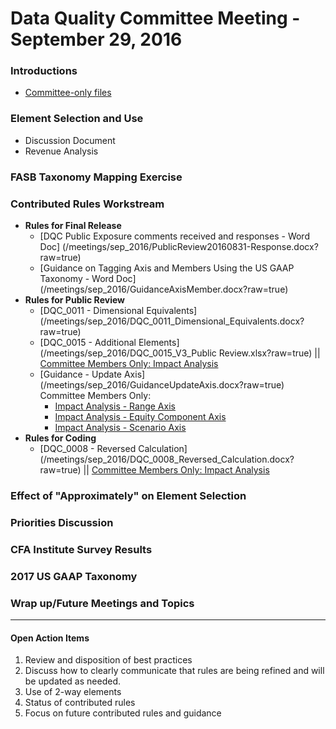 # Data Quality Committee Meeting - September 29, 2016

### Introductions
  * <a href="https://github.com/DataQualityCommittee/dqc-review/blob/master/meetings/sep_2016/20160929-DQCfiles.zip?raw=true" target="_blank">Committee-only files</a>

### Element Selection and Use
 * Discussion Document
 * Revenue Analysis

### FASB Taxonomy Mapping Exercise

### Contributed Rules Workstream
* **Rules for Final Release**
  + [DQC Public Exposure comments received and responses - Word Doc] (/meetings/sep_2016/PublicReview20160831-Response.docx?raw=true)
  + [Guidance on Tagging Axis and Members Using the US GAAP Taxonomy - Word Doc] (/meetings/sep_2016/GuidanceAxisMember.docx?raw=true)
* **Rules for Public Review**
  + [DQC_0011 - Dimensional Equivalents] (/meetings/sep_2016/DQC_0011_Dimensional_Equivalents.docx?raw=true)
  + [DQC_0015 - Additional Elements] (/meetings/sep_2016/DQC_0015_V3_Public Review.xlsx?raw=true)
  || <a href="https://github.com/dataqualitycommittee/dqc-review/blob/master/meetings/sep_2016/DQC_0015_V3_Impact.xlsx?raw=true" target="_blank">Committee Members Only: Impact Analysis</a>
  + [Guidance - Update Axis] (/meetings/sep_2016/GuidanceUpdateAxis.docx?raw=true) 
    <br />Committee Members Only: 
    - <a href="https://github.com/dataqualitycommittee/dqc-review/blob/master/meetings/sep_2016/RangeAxisImpact.xlsx?raw=true" target="_blank">Impact Analysis - Range Axis</a> 
    - <a href="https://github.com/dataqualitycommittee/dqc-review/blob/master/meetings/sep_2016/StatementEquityComponentsAxisImpact75.xlsx?raw=true" target="_blank">Impact Analysis - Equity Component Axis</a>
    - <a href="https://github.com/dataqualitycommittee/dqc-review/blob/master/meetings/sep_2016/StatementScenarioAxisImpact76.xlsx?raw=true" target="_blank">Impact Analysis - Scenario Axis</a> 
* **Rules for Coding**
  + [DQC_0008 - Reversed Calculation] (/meetings/sep_2016/DQC_0008_Reversed_Calculation.docx?raw=true) 
    || <a href="https://github.com/dataqualitycommittee/dqc-review/blob/master/meetings/sep_2016/DQC_0008Impact.xlsx?raw=true" target="_blank">Committee Members Only: Impact Analysis</a>

### Effect of "Approximately" on Element Selection

### Priorities Discussion

### CFA Institute Survey Results

### 2017 US GAAP Taxonomy

### Wrap up/Future Meetings and Topics
 

______________________
#### Open Action Items

1. Review and disposition of best practices
2. Discuss how to clearly communicate that rules are being refined and will be updated as needed.
3. Use of 2-way elements
4. Status of contributed rules
5. Focus on future contributed rules and guidance
